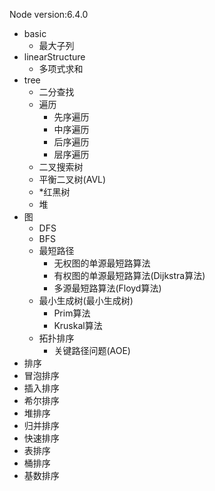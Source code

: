Node version:6.4.0

 - basic
    - 最大子列
 - linearStructure
    - 多项式求和
 - tree
    - 二分查找
    - 遍历
        - 先序遍历
        - 中序遍历
        - 后序遍历
        - 层序遍历
    - 二叉搜索树
    - 平衡二叉树(AVL)
    - *红黑树
    - 堆
 - 图
    - DFS
    - BFS
    - 最短路径
        - 无权图的单源最短路算法
        - 有权图的单源最短路算法(Dijkstra算法)
        - 多源最短路算法(Floyd算法)
    - 最小生成树(最小生成树)
        - Prim算法
        - Kruskal算法
    - 拓扑排序
        - 关键路径问题(AOE)
 - 排序
  - 冒泡排序
  - 插入排序
  - 希尔排序
  - 堆排序
  - 归并排序
  - 快速排序
  - 表排序
  - 桶排序
  - 基数排序
        
    
